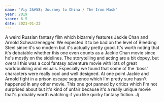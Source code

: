 ```yaml
---
name: "Viy 2&#58; Journey to China / The Iron Mask"
year: 2019
score: 6.5
date: 2021-01-23
---
```

A weird Russian fantasy film which bizarrely features Jackie Chan and Arnold Schwarzenegger. We expected it to be bad on the level of Bleeding Steel since it's so modern but it's actually pretty good. It's worth noting that it's debatable whether this one even counts as a Jackie Chan movie since he's mostly on the sidelines. The storytelling and acting are a bit dopey, but overall this was a cool fantasy adventure movie with lots of great worldbuilding and visuals. Especially we found that some of the 'boss' characters were really cool and well designed. At one point Jackie and Arnold fight in a prison escape sequence which I'm pretty sure hasn't happened in any other movie. This one got panned by critics which I'm not surprised about but it's kind of unfair because it's a really unique movie that's probably worth watching if you like quirky fantasy fiction. Jj
